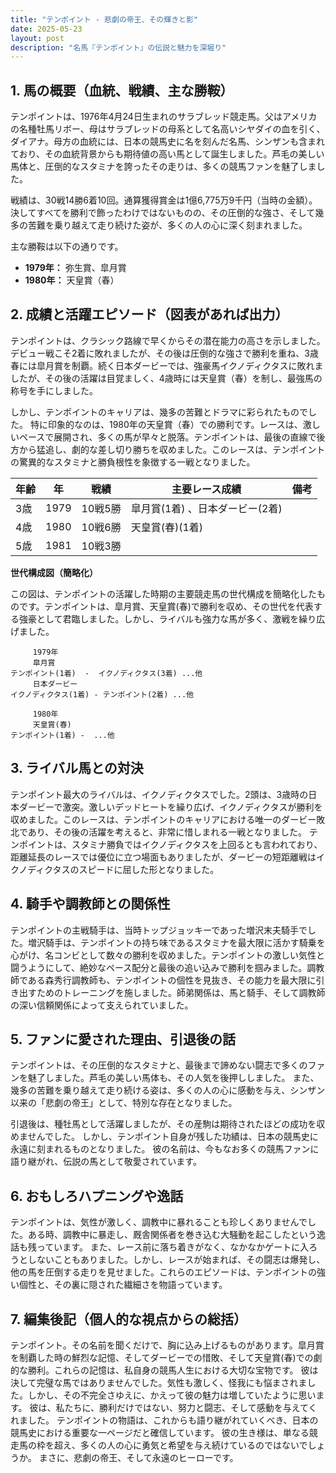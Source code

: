 ```yaml
---
title: "テンポイント - 悲劇の帝王、その輝きと影"
date: 2025-05-23
layout: post
description: "名馬『テンポイント』の伝説と魅力を深堀り"
---
```


## 1. 馬の概要（血統、戦績、主な勝鞍）

テンポイントは、1976年4月24日生まれのサラブレッド競走馬。父はアメリカの名種牡馬リボー、母はサラブレッドの母系として名高いシヤダイの血を引く、ダイアナ。母方の血統には、日本の競馬史に名を刻んだ名馬、シンザンも含まれており、その血統背景からも期待値の高い馬として誕生しました。芦毛の美しい馬体と、圧倒的なスタミナを誇ったその走りは、多くの競馬ファンを魅了しました。

戦績は、30戦14勝6着10回。通算獲得賞金は1億6,775万9千円（当時の金額）。決してすべてを勝利で飾ったわけではないものの、その圧倒的な強さ、そして幾多の苦難を乗り越えて走り続けた姿が、多くの人の心に深く刻まれました。

主な勝鞍は以下の通りです。

* **1979年：** 弥生賞、皐月賞
* **1980年：** 天皇賞（春）


## 2. 成績と活躍エピソード（図表があれば出力）

テンポイントは、クラシック路線で早くからその潜在能力の高さを示しました。デビュー戦こそ2着に敗れましたが、その後は圧倒的な強さで勝利を重ね、3歳春には皐月賞を制覇。続く日本ダービーでは、強豪馬イクノディクタスに敗れましたが、その後の活躍は目覚ましく、4歳時には天皇賞（春）を制し、最強馬の称号を手にしました。

しかし、テンポイントのキャリアは、幾多の苦難とドラマに彩られたものでした。  特に印象的なのは、1980年の天皇賞（春）での勝利です。レースは、激しいペースで展開され、多くの馬が早々と脱落。テンポイントは、最後の直線で後方から猛追し、劇的な差し切り勝ちを収めました。このレースは、テンポイントの驚異的なスタミナと勝負根性を象徴する一戦となりました。

| 年齢 | 年 | 戦績 | 主要レース成績 | 備考 |
|---|---|---|---|---|
| 3歳 | 1979 | 10戦5勝 | 皐月賞(1着) 、日本ダービー(2着) |  |
| 4歳 | 1980 | 10戦6勝 | 天皇賞(春)(1着) |  |
| 5歳 | 1981 | 10戦3勝 |  |  |


**世代構成図（簡略化）**

この図は、テンポイントの活躍した時期の主要競走馬の世代構成を簡略化したものです。テンポイントは、皐月賞、天皇賞(春)で勝利を収め、その世代を代表する強豪として君臨しました。しかし、ライバルも強力な馬が多く、激戦を繰り広げました。

```
     1979年
     皐月賞
テンポイント(1着)  -  イクノディクタス(3着) ...他
     日本ダービー
イクノディクタス(1着) - テンポイント(2着) ...他

     1980年
     天皇賞(春)
テンポイント(1着) -  ...他
```


## 3. ライバル馬との対決

テンポイント最大のライバルは、イクノディクタスでした。2頭は、3歳時の日本ダービーで激突。激しいデッドヒートを繰り広げ、イクノディクタスが勝利を収めました。このレースは、テンポイントのキャリアにおける唯一のダービー敗北であり、その後の活躍を考えると、非常に惜しまれる一戦となりました。  テンポイントは、スタミナ勝負ではイクノディクタスを上回るとも言われており、距離延長のレースでは優位に立つ場面もありましたが、ダービーの短距離戦はイクノディクタスのスピードに屈した形となりました。


## 4. 騎手や調教師との関係性

テンポイントの主戦騎手は、当時トップジョッキーであった増沢末夫騎手でした。増沢騎手は、テンポイントの持ち味であるスタミナを最大限に活かす騎乗を心がけ、名コンビとして数々の勝利を収めました。テンポイントの激しい気性と闘うようにして、絶妙なペース配分と最後の追い込みで勝利を掴みました。調教師である森秀行調教師も、テンポイントの個性を見抜き、その能力を最大限に引き出すためのトレーニングを施しました。師弟関係は、馬と騎手、そして調教師の深い信頼関係によって支えられていました。


## 5. ファンに愛された理由、引退後の話

テンポイントは、その圧倒的なスタミナと、最後まで諦めない闘志で多くのファンを魅了しました。芦毛の美しい馬体も、その人気を後押ししました。  また、幾多の苦難を乗り越えて走り続ける姿は、多くの人の心に感動を与え、シンザン以来の「悲劇の帝王」として、特別な存在となりました。

引退後は、種牡馬として活躍しましたが、その産駒は期待されたほどの成功を収めませんでした。  しかし、テンポイント自身が残した功績は、日本の競馬史に永遠に刻まれるものとなりました。  彼の名前は、今もなお多くの競馬ファンに語り継がれ、伝説の馬として敬愛されています。


## 6. おもしろハプニングや逸話

テンポイントは、気性が激しく、調教中に暴れることも珍しくありませんでした。ある時、調教中に暴走し、厩舎関係者を巻き込む大騒動を起こしたという逸話も残っています。  また、レース前に落ち着きがなく、なかなかゲートに入ろうとしないこともありました。しかし、レースが始まれば、その闘志は爆発し、他の馬を圧倒する走りを見せました。これらのエピソードは、テンポイントの強い個性と、その裏に隠された繊細さを物語っています。


## 7. 編集後記（個人的な視点からの総括）

テンポイント。その名前を聞くだけで、胸に込み上げるものがあります。皐月賞を制覇した時の鮮烈な記憶、そしてダービーでの惜敗、そして天皇賞(春)での劇的な勝利。これらの記憶は、私自身の競馬人生における大切な宝物です。  彼は決して完璧な馬ではありませんでした。気性も激しく、怪我にも悩まされました。しかし、その不完全さゆえに、かえって彼の魅力は増していたように思います。  彼は、私たちに、勝利だけではない、努力と闘志、そして感動を与えてくれました。  テンポイントの物語は、これからも語り継がれていくべき、日本の競馬史における重要な一ページだと確信しています。  彼の生き様は、単なる競走馬の枠を超え、多くの人の心に勇気と希望を与え続けているのではないでしょうか。  まさに、悲劇の帝王、そして永遠のヒーローです。
